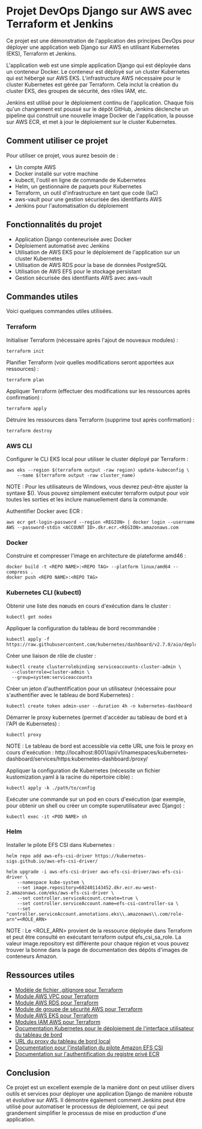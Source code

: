 # Projet DevOps Django sur AWS avec Terraform et Jenkins

Ce projet est une démonstration de l'application des principes DevOps pour déployer une application web Django sur AWS en utilisant Kubernetes (EKS), Terraform et Jenkins.

L'application web est une simple application Django qui est déployée dans un conteneur Docker. Le conteneur est déployé sur un cluster Kubernetes qui est hébergé sur AWS EKS. L'infrastructure AWS nécessaire pour le cluster Kubernetes est gérée par Terraform. Cela inclut la création du cluster EKS, des groupes de sécurité, des rôles IAM, etc.

Jenkins est utilisé pour le déploiement continu de l'application. Chaque fois qu'un changement est poussé sur le dépôt GitHub, Jenkins déclenche un pipeline qui construit une nouvelle image Docker de l'application, la pousse sur AWS ECR, et met à jour le déploiement sur le cluster Kubernetes.

## Comment utiliser ce projet

Pour utiliser ce projet, vous aurez besoin de :

- Un compte AWS
- Docker installé sur votre machine
- kubectl, l'outil en ligne de commande de Kubernetes
- Helm, un gestionnaire de paquets pour Kubernetes
- Terraform, un outil d'infrastructure en tant que code (IaC)
- aws-vault pour une gestion sécurisée des identifiants AWS
- Jenkins pour l'automatisation du déploiement

## Fonctionnalités du projet

- Application Django conteneurisée avec Docker
- Déploiement automatisé avec Jenkins
- Utilisation de AWS EKS pour le déploiement de l'application sur un cluster Kubernetes
- Utilisation de AWS RDS pour la base de données PostgreSQL
- Utilisation de AWS EFS pour le stockage persistant
- Gestion sécurisée des identifiants AWS avec aws-vault

## Commandes utiles

Voici quelques commandes utiles utilisées.

### Terraform

Initialiser Terraform (nécessaire après l'ajout de nouveaux modules) :
```
terraform init
```
Planifier Terraform (voir quelles modifications seront apportées aux ressources) :
```
terraform plan
```
Appliquer Terraform (effectuer des modifications sur les ressources après confirmation) :
```
terraform apply
```
Détruire les ressources dans Terraform (supprime tout après confirmation) :
```
terraform destroy
```

### AWS CLI

Configurer le CLI EKS local pour utiliser le cluster déployé par Terraform :
```
aws eks --region $(terraform output -raw region) update-kubeconfig \
    --name $(terraform output -raw cluster_name)
```
NOTE : Pour les utilisateurs de Windows, vous devrez peut-être ajuster la syntaxe $(). Vous pouvez simplement exécuter terraform output pour voir toutes les sorties et les inclure manuellement dans la commande.

Authentifier Docker avec ECR :
```
aws ecr get-login-password --region <REGION> | docker login --username AWS --password-stdin <ACCOUNT ID>.dkr.ecr.<REGION>.amazonaws.com
```

### Docker

Construire et compresser l'image en architecture de plateforme amd46 :
```
docker build -t <REPO NAME>:<REPO TAG> --platform linux/amd64 --compress .
docker push <REPO NAME>:<REPO TAG>
```

### Kubernetes CLI (kubectl)

Obtenir une liste des nœuds en cours d'exécution dans le cluster :
```
kubectl get nodes
```
Appliquer la configuration du tableau de bord recommandée :
```
kubectl apply -f https://raw.githubusercontent.com/kubernetes/dashboard/v2.7.0/aio/deploy/recommended.yaml
```
Créer une liaison de rôle de cluster :
```
kubectl create clusterrolebinding serviceaccounts-cluster-admin \
  --clusterrole=cluster-admin \
  --group=system:serviceaccounts
```
Créer un jeton d'authentification pour un utilisateur (nécessaire pour s'authentifier avec le tableau de bord Kubernetes) :
```
kubectl create token admin-user --duration 4h -n kubernetes-dashboard
```
Démarrer le proxy kubernetes (permet d'accéder au tableau de bord et à l'API de Kubernetes) :
```
kubectl proxy
```
NOTE : Le tableau de bord est accessible via cette URL une fois le proxy en cours d'exécution : http://localhost:8001/api/v1/namespaces/kubernetes-dashboard/services/https:kubernetes-dashboard:/proxy/

Appliquer la configuration de Kubernetes (nécessite un fichier kustomization.yaml à la racine du répertoire cible) :
```
kubectl apply -k ./path/to/config
```
Exécuter une commande sur un pod en cours d'exécution (par exemple, pour obtenir un shell ou créer un compte superutilisateur avec Django) :
```
kubectl exec -it <POD NAME> sh
```

### Helm

Installer le pilote EFS CSI dans Kubernetes :
```
helm repo add aws-efs-csi-driver https://kubernetes-sigs.github.io/aws-efs-csi-driver/

helm upgrade -i aws-efs-csi-driver aws-efs-csi-driver/aws-efs-csi-driver \
    --namespace kube-system \
    --set image.repository=602401143452.dkr.ecr.eu-west-2.amazonaws.com/eks/aws-efs-csi-driver \
    --set controller.serviceAccount.create=true \
    --set controller.serviceAccount.name=efs-csi-controller-sa \
    --set "controller.serviceAccount.annotations.eks\\.amazonaws\\.com/role-arn"=<ROLE_ARN>
```
NOTE : Le <ROLE_ARN> provient de la ressource déployée dans Terraform et peut être consulté en exécutant terraform output efs_csi_sa_role. La valeur image.repository est différente pour chaque région et vous pouvez trouver la bonne dans la page de documentation des dépôts d'images de conteneurs Amazon.

## Ressources utiles

- [Modèle de fichier .gitignore pour Terraform](https://github.com/github/gitignore/blob/main/Terraform.gitignore)
- [Module AWS VPC pour Terraform](https://registry.terraform.io/modules/terraform-aws-modules/vpc/aws/latest)
- [Module AWS RDS pour Terraform](https://registry.terraform.io/modules/terraform-aws-modules/rds/aws/latest)
- [Module de groupe de sécurité AWS pour Terraform](https://registry.terraform.io/modules/terraform-aws-modules/security-group/aws/latest)
- [Module AWS EKS pour Terraform](https://registry.terraform.io/modules/terraform-aws-modules/eks/aws/latest)
- [Modules IAM AWS pour Terraform](https://registry.terraform.io/modules/terraform-aws-modules/iam/aws/latest)
- [Documentation Kubernetes pour le déploiement de l'interface utilisateur du tableau de bord](https://kubernetes.io/docs/tasks/access-application-cluster/web-ui-dashboard/#deploying-the-dashboard-ui)
- [URL du proxy du tableau de bord local](http://localhost:8001/api/v1/namespaces/kubernetes-dashboard/services/https:kubernetes-dashboard:/proxy/)
- [Documentation pour l'installation du pilote Amazon EFS CSI](https://docs.aws.amazon.com/eks/latest/userguide/efs-csi.html)
- [Documentation sur l'authentification du registre privé ECR](https://docs.aws.amazon.com/AmazonECR/latest/userguide/registry_auth.html)

## Conclusion

Ce projet est un excellent exemple de la manière dont on peut utiliser divers outils et services pour déployer une application Django de manière robuste et évolutive sur AWS. Il démontre également comment Jenkins peut être utilisé pour automatiser le processus de déploiement, ce qui peut grandement simplifier le processus de mise en production d'une application.
